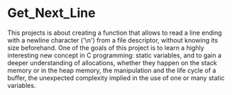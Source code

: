 # Get_Next_Line

This projects is about creating a function that allows to read a line ending with a newline character ('\n') from a file descriptor, without knowing its size beforehand. One of the goals of this project is to learn a highly interesting new concept in C programming: static variables, and to gain a deeper understanding of allocations, whether they happen on the stack memory or in the heap memory, the manipulation and the life cycle of a buffer, the unexpected complexity implied in the use of one or many static variables.
